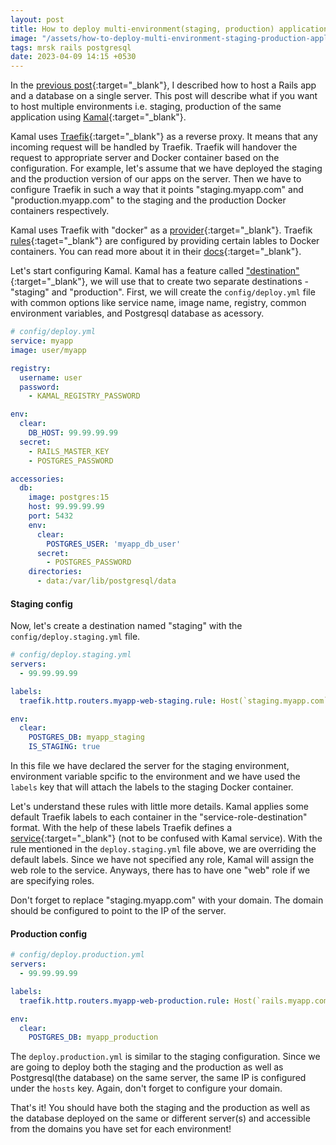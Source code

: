 ```yaml
---
layout: post
title: How to deploy multi-environment(staging, production) application using Kamal(previously MRSK)
image: "/assets/how-to-deploy-multi-environment-staging-production-application-using-mrsk.png"
tags: mrsk rails postgresql
date: 2023-04-09 14:15 +0530
---
```

In the [previous post](https://www.kartikey.dev/2023/04/05/how-to-deploy-rails-app-and-postgres-with-mrsk-on-single-server.html){:target="_blank"}, I described how to host a Rails app and a database on a single server. This post will describe what if you want to host multiple environments i.e. staging, production of the same application using [Kamal](https://kamal-deploy.org/){:target="_blank"}.

Kamal uses [Traefik](https://traefik.io/){:target="_blank"} as a reverse proxy. It means that any incoming request will be handled by Traefik. Traefik will handover the request to appropriate server and Docker container based on the configuration. For example, let's assume that we have deployed the staging and the production version of our apps on the server. Then we have to configure Traefik in such a way that it points "staging.myapp.com" and "production.myapp.com" to the staging and the production Docker containers respectively.

Kamal uses Traefik with "docker" as a [provider](https://doc.traefik.io/traefik/providers/overview/){:target="_blank"}. Traefik [rules](https://doc.traefik.io/traefik/routing/routers/#rule){:taget="_blank"} are configured by providing certain lables to Docker containers. You can read more about it in their [docs](https://doc.traefik.io/traefik/providers/docker/){:target="_blank"}.

Let's start configuring Kamal. Kamal has a feature called ["destination"](https://github.com/mrsked/mrsk/pull/71){:target="_blank"}, we will use that to create two separate destinations - "staging" and "production". First, we will create the `config/deploy.yml` file with common options like service name, image name, registry, common environment variables, and Postgresql database as acessory.

```yml
# config/deploy.yml
service: myapp
image: user/myapp

registry:
  username: user
  password:
    - KAMAL_REGISTRY_PASSWORD

env:
  clear:
    DB_HOST: 99.99.99.99
  secret:
    - RAILS_MASTER_KEY
    - POSTGRES_PASSWORD

accessories:
  db:
    image: postgres:15
    host: 99.99.99.99
    port: 5432
    env:
      clear:
        POSTGRES_USER: 'myapp_db_user'
      secret:
        - POSTGRES_PASSWORD
    directories:
      - data:/var/lib/postgresql/data
```

#### Staging config
Now, let's create a destination named "staging" with the `config/deploy.staging.yml` file.
```yml
# config/deploy.staging.yml
servers:
  - 99.99.99.99

labels:
  traefik.http.routers.myapp-web-staging.rule: Host(`staging.myapp.com`)

env:
  clear:
    POSTGRES_DB: myapp_staging
    IS_STAGING: true
```

In this file we have declared the server for the staging environment, environment variable spcific to the environment and we have used the `labels` key that will attach the labels to the staging Docker container.

Let's understand these rules with little more details. Kamal applies some default Traefik labels to each container in the "service-role-destination" format. With the help of these labels Traefik defines a [service](https://doc.traefik.io/traefik/routing/services/){:target="_blank"} (not to be confused with Kamal service). With the rule mentioned in the `deploy.staging.yml` file above, we are overriding the default labels. Since we have not specified any role, Kamal will assign the web role to the service. Anyways, there has to have one "web" role if we are specifying roles.

Don't forget to replace "staging.myapp.com" with your domain. The domain should be configured to point to the IP of the server.

#### Production config
```yml
# config/deploy.production.yml
servers:
  - 99.99.99.99

labels:
  traefik.http.routers.myapp-web-production.rule: Host(`rails.myapp.com`)

env:
  clear:
    POSTGRES_DB: myapp_production
```
The `deploy.production.yml` is similar to the staging configuration. Since we are going to deploy both the staging and the production as well as Postgresql(the database) on the same server, the same IP is configured under the `hosts` key. Again, don't forget to configure your domain.


That's it! You should have both the staging and the production as well as the database deployed on the same or different server(s) and accessible from the domains you have set for each environment!

